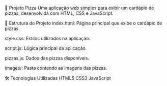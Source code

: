 🍕 Projeto Pizza
Uma aplicação web simples para exibir um cardápio de pizzas, desenvolvida com HTML, CSS e JavaScript.

📁 Estrutura do Projeto
index.html: Página principal que exibe o cardápio de pizzas.

style.css: Estilos utilizados na aplicação.

script.js: Lógica principal da aplicação.

pizzas.js: Dados das pizzas disponíveis.

images/: Pasta contendo as imagens das pizzas.

🛠 Tecnologias Utilizadas
HTML5
CSS3
JavaScript
